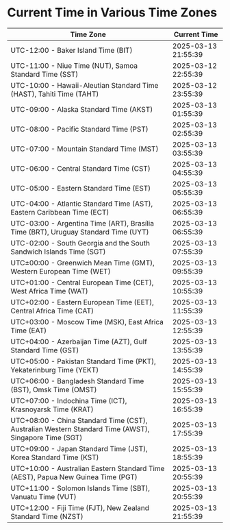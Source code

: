 # Current Time in Various Time Zones

| Time Zone | Current Time |
|-----------|--------------|
| UTC-12:00 - Baker Island Time (BIT) | 2025-03-13 21:55:39 |
| UTC-11:00 - Niue Time (NUT), Samoa Standard Time (SST) | 2025-03-12 22:55:39 |
| UTC-10:00 - Hawaii-Aleutian Standard Time (HAST), Tahiti Time (TAHT) | 2025-03-12 23:55:39 |
| UTC-09:00 - Alaska Standard Time (AKST) | 2025-03-13 01:55:39 |
| UTC-08:00 - Pacific Standard Time (PST) | 2025-03-13 02:55:39 |
| UTC-07:00 - Mountain Standard Time (MST) | 2025-03-13 03:55:39 |
| UTC-06:00 - Central Standard Time (CST) | 2025-03-13 04:55:39 |
| UTC-05:00 - Eastern Standard Time (EST) | 2025-03-13 05:55:39 |
| UTC-04:00 - Atlantic Standard Time (AST), Eastern Caribbean Time (ECT) | 2025-03-13 06:55:39 |
| UTC-03:00 - Argentina Time (ART), Brasília Time (BRT), Uruguay Standard Time (UYT) | 2025-03-13 06:55:39 |
| UTC-02:00 - South Georgia and the South Sandwich Islands Time (SGT) | 2025-03-13 07:55:39 |
| UTC±00:00 - Greenwich Mean Time (GMT), Western European Time (WET) | 2025-03-13 09:55:39 |
| UTC+01:00 - Central European Time (CET), West Africa Time (WAT) | 2025-03-13 10:55:39 |
| UTC+02:00 - Eastern European Time (EET), Central Africa Time (CAT) | 2025-03-13 11:55:39 |
| UTC+03:00 - Moscow Time (MSK), East Africa Time (EAT) | 2025-03-13 12:55:39 |
| UTC+04:00 - Azerbaijan Time (AZT), Gulf Standard Time (GST) | 2025-03-13 13:55:39 |
| UTC+05:00 - Pakistan Standard Time (PKT), Yekaterinburg Time (YEKT) | 2025-03-13 14:55:39 |
| UTC+06:00 - Bangladesh Standard Time (BST), Omsk Time (OMST) | 2025-03-13 15:55:39 |
| UTC+07:00 - Indochina Time (ICT), Krasnoyarsk Time (KRAT) | 2025-03-13 16:55:39 |
| UTC+08:00 - China Standard Time (CST), Australian Western Standard Time (AWST), Singapore Time (SGT) | 2025-03-13 17:55:39 |
| UTC+09:00 - Japan Standard Time (JST), Korea Standard Time (KST) | 2025-03-13 18:55:39 |
| UTC+10:00 - Australian Eastern Standard Time (AEST), Papua New Guinea Time (PGT) | 2025-03-13 20:55:39 |
| UTC+11:00 - Solomon Islands Time (SBT), Vanuatu Time (VUT) | 2025-03-13 20:55:39 |
| UTC+12:00 - Fiji Time (FJT), New Zealand Standard Time (NZST) | 2025-03-13 21:55:39 |
